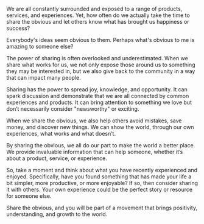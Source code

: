 We are all constantly surrounded and exposed to a range of products, services, and experiences. Yet, how often do we actually take the time to share the obvious and let others know what has brought us happiness or success?

Everybody's ideas seem obvious to them. Perhaps what's obvious to me is amazing to someone else?

The power of sharing is often overlooked and underestimated. When we share what works for us, we not only expose those around us to something they may be interested in, but we also give back to the community in a way that can impact many people.

Sharing has the power to spread joy, knowledge, and opportunity. It can spark discussion and demonstrate that we are all connected by common experiences and products. It can bring attention to something we love but don’t necessarily consider "newsworthy" or exciting.

When we share the obvious, we also help others avoid mistakes, save money, and discover new things. We can show the world, through our own experiences, what works and what doesn’t.

By sharing the obvious, we all do our part to make the world a better place. We provide invaluable information that can help someone, whether it’s about a product, service, or experience.

So, take a moment and think about what you have recently experienced and enjoyed. Specifically, have you found something that has made your life a bit simpler, more productive, or more enjoyable? If so, then consider sharing it with others. Your own experience could be the perfect story or resource for someone else.

Share the obvious, and you will be part of a movement that brings positivity, understanding, and growth to the world.